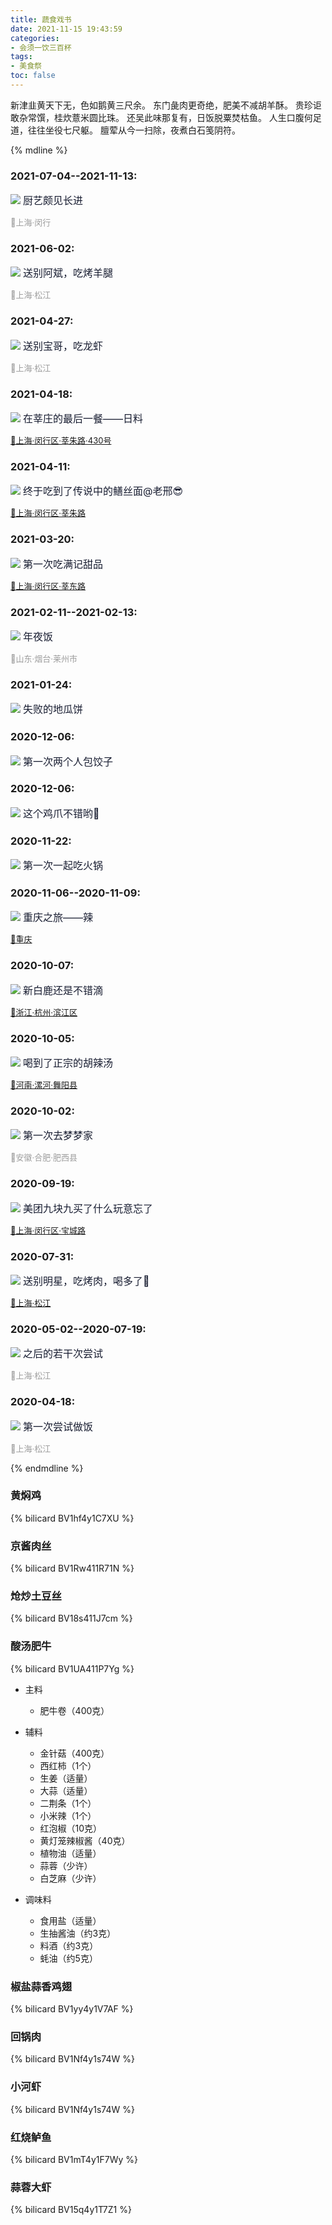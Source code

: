 ```yaml
---
title: 蔬食戏书
date: 2021-11-15 19:43:59
categories:
- 会须一饮三百杯
tags:
- 美食祭
toc: false
---
```


新津韭黄天下无，色如鹅黄三尺余。
东门彘肉更奇绝，肥美不减胡羊酥。
贵珍讵敢杂常馔，桂炊薏米圆比珠。
还吴此味那复有，日饭脱粟焚枯鱼。
人生口腹何足道，往往坐役七尺躯。
膻荤从今一扫除，夜煮白石笺阴符。
<!-- more -->

{% mdline %}

### 2021-07-04--2021-11-13:
![](14/2.jpg)
<font color=#181D31 size=3>厨艺颇见长进</font>

<font color=#9D9D9D size=2>📍上海·闵行</font>

### 2021-06-02: 
![](14/23.jpg)
<font color=#181D31 size=3>送别阿斌，吃烤羊腿</font>

<font color=#9D9D9D size=2>📍上海·松江</font>

### 2021-04-27: 
![](14/17.jpg)
<font color=#181D31 size=3>送别宝哥，吃龙虾</font>

<font color=#9D9D9D size=2>📍上海·松江</font>

### 2021-04-18: 
![](14/16.jpg)
<font color=#181D31 size=3>在莘庄的最后一餐——日料</font>

<font color=#9D9D9D size=2>[📍上海·闵行区·莘朱路·430号](https://surl.amap.com/j4iT5Md17gz9)</font>

### 2021-04-11: 
![](14/6.jpg)
<font color=#181D31 size=3>终于吃到了传说中的鳝丝面@老邢😎</font>

<font color=#9D9D9D size=2>[📍上海·闵行区·莘朱路](https://surl.amap.com/3OmbgdX82Ls)</font>

### 2021-03-20: 
![](14/26.jpg)
<font color=#181D31 size=3>第一次吃满记甜品</font>

<font color=#9D9D9D size=2>[📍上海·闵行区·莘东路](https://surl.amap.com/iYHMkzLXcE7)</font>

### 2021-02-11--2021-02-13: 
![](14/27.jpg)
<font color=#181D31 size=3>年夜饭</font>

<font color=#9D9D9D size=2>📍山东·烟台·莱州市</font>

### 2021-01-24: 
![](14/28.jpg)
<font color=#181D31 size=3>失败的地瓜饼</font>

### 2020-12-06: 
![](14/18.jpg)
<font color=#181D31 size=3>第一次两个人包饺子</font>

### 2020-12-06: 
![](14/7.jpg)
<font color=#181D31 size=3>这个鸡爪不错哟🥰</font>

### 2020-11-22: 
![](14/8.jpg)
<font color=#181D31 size=3>第一次一起吃火锅</font>

### 2020-11-06--2020-11-09: 
![](14/21.jpg)
<font color=#181D31 size=3>重庆之旅——辣</font>

<font color=#6166B3 size=2>[📍重庆](https://surl.amap.com/iWipZ3zd7yc)</font>

### 2020-10-07: 
![](14/29.jpg)
<font color=#181D31 size=3>新白鹿还是不错滴</font>

<font color=#9D9D9D size=2>[📍浙江·杭州·滨江区](https://surl.amap.com/iUZSRHb1gepc)</font>

### 2020-10-05: 
![](14/33.jpg)
<font color=#181D31 size=3>喝到了正宗的胡辣汤</font>

<font color=#6166B3 size=2>[📍河南·漯河·舞阳县](https://surl.amap.com/iU1flahA4RS)</font>

### 2020-10-02: 
![](14/30.jpg)
<font color=#181D31 size=3>第一次去梦梦家</font>

<font color=#9D9D9D size=2>📍安徽·合肥·肥西县</font>

### 2020-09-19: 
![](14/31.jpg)
<font color=#181D31 size=3>美团九块九买了什么玩意忘了</font>

<font color=#9D9D9D size=2>[📍上海·闵行区·宝城路](https://surl.amap.com/iSOghKxrcZM)</font>

### 2020-07-31: 
![](14/32.jpg)
<font color=#181D31 size=3>送别明星，吃烤肉，喝多了🤮</font>

<font color=#9D9D9D size=2>[📍上海·松江](https://surl.amap.com/iPsqGmtE5tT)</font>

### 2020-05-02--2020-07-19: 
![](14/34.jpg)
<font color=#181D31 size=3>之后的若干次尝试</font>

<font color=#9D9D9D size=2>📍上海·松江</font>

### 2020-04-18: 
![](14/35.jpg)
<font color=#181D31 size=3>第一次尝试做饭</font>

<font color=#9D9D9D size=2>📍上海·松江</font>

{% endmdline %}


### 黄焖鸡

{% bilicard BV1hf4y1C7XU %}

### 京酱肉丝

{% bilicard BV1Rw411R71N %}

### 炝炒土豆丝

{% bilicard BV18s411J7cm %}

### 酸汤肥牛

{% bilicard BV1UA411P7Yg %}

* 主料
  * 肥牛卷（400克）


* 辅料
  * 金针菇（400克）
  * 西红柿（1个）
  * 生姜（适量）
  * 大蒜（适量）
  * 二荆条（1个）
  * 小米辣（1个）
  * 红泡椒（10克）
  * 黄灯笼辣椒酱（40克）
  * 植物油（适量）
  * 蒜蓉（少许）
  * 白芝麻（少许）

* 调味料
  * 食用盐（适量）
  * 生抽酱油（约3克）
  * 料酒（约3克）
  * 蚝油（约5克）


### 椒盐蒜香鸡翅

{% bilicard BV1yy4y1V7AF %}

### 回锅肉

{% bilicard BV1Nf4y1s74W %}

### 小河虾

{% bilicard BV1Nf4y1s74W %}

### 红烧鲈鱼

{% bilicard BV1mT4y1F7Wy %}

### 蒜蓉大虾

{% bilicard BV15q4y1T7Z1 %}

